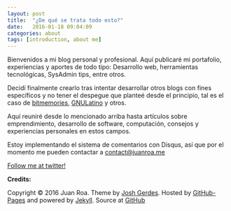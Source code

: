 ```yaml
---
layout: post
title:  "¿De qué se trata todo esto?"
date:   2016-01-18 09:04:09
categories: about
tags: [introduction, about me]
---
```

Bienvenidos a mi blog personal y profesional. Aquí publicaré mi portafolio, experiencias
y aportes de todo tipo: Desarrollo web, herramientas tecnológicas, SysAdmin tips, entre otros.

Decidí finalmente crearlo tras intentar desarrollar otros blogs con fines específicos y no tener
el despegue que planteé desde el principio, tal es el caso de [bitmemories](http://bitmemories.co ), [GNULatino](gnulatino.org) y otros.

Aquí reuniré desde lo mencionado arriba hasta artículos sobre emprendimiento, desarrollo de software, computación, consejos y experiencias personales en estos campos.

Estoy implementando el sistema de comentarios con Disqus, así que por el momento me pueden contactar a
[contact@juanroa.me](mailto:contact@juanroa.me)

[Follow me at twitter!](https://twitter.com/jroadev)

**Credits:**

Copyright © 2016 Juan Roa. Theme by [Josh Gerdes][Josh-Gerdes-repo]. Hosted by [GitHub-Pages][gh-pages] and powered by [Jekyll][jekyll]. Source at [GitHub][my-repo]


[jekyll]:           http://jekyllrb.com/
[gh-pages]:         https://pages.github.com/
[my-repo]:          https://github.com/roadev/juanroa.me
[Josh-Gerdes-repo]: https://github.com/joshgerdes
